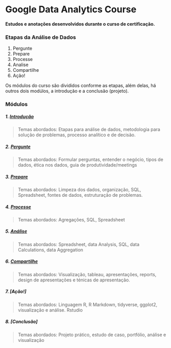 # Google Data Analytics Course
#### Estudos e anotações desenvolvidos durante o curso de certificação.

### Etapas da Análise de Dados
 
 1. Pergunte
 2. Prepare
 3. Processe
 4. Analise
 5. Compartilhe
 6. Ação!
   
Os módulos do curso são divididos conforme as etapas, além delas, há outros dois modúlos, a introdução e a conclusão (projeto).

### Módulos
##### 1. [Introdução](https://github.com/matheusbuniotto/Google-Data-Analytics-Certification/blob/master/M%C3%B3dulos/introdu%C3%A7%C3%A3o.md)
> Temas abordados: Etapas para análise de dados, metodologia para solução de problemas, processo analítico e de decisão.
##### 2. [Pergunte](https://github.com/matheusbuniotto/Google-Data-Analytics-Certification/blob/master/M%C3%B3dulos/pergunte.md)
> Temas abordados: Formular perguntas, entender o negócio, tipos de dados, ética nos dados, guia de produtividade/meetings

##### 3. [Prepare](https://github.com/matheusbuniotto/Google-Data-Analytics-Certification/blob/master/M%C3%B3dulos/prepare.md)
> Temas abordados: Limpeza dos dados, organização, SQL, Spreadsheet, fontes de dados, estruturação de problemas.

##### 4. [Processe](https://github.com/matheusbuniotto/Google-Data-Analytics-Certification/blob/master/M%C3%B3dulos/processe.md)
> Temas abordados: Agregações, SQL, Spreadsheet 
##### 5. [Análise](https://github.com/matheusbuniotto/Google-Data-Analytics-Certification/blob/265005eab035083a4e1ddd4c161cfcd363f38ca0/M%C3%B3dulos/analise.md)
> Temas abordados: Spreadsheet, data Analysis, SQL, data Calculations, 
data Aggregation
##### 6. [Compartilhe](https://github.com/matheusbuniotto/Google-Data-Analytics-Certification/blob/master/M%C3%B3dulos/visualiza%C3%A7%C3%A3o_dados.md)
> Temas abordados: Visualização, tableau, apresentações, reports, design de apresentações e ténicas de apresentação. 

##### 7. [Ação!]
> Temas abordados: Linguagem R, R Markdown, tidyverse, ggplot2, visualização e análise.
Rstudio
##### 8. [Conclusão]
> Temas abordados: Projeto prático, estudo de caso, portfólio, análise e visualização
